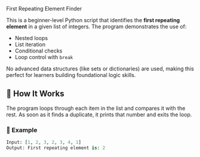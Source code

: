 First Repeating Element Finder

This is a beginner-level Python script that identifies the **first repeating element** in a given list of integers. The program demonstrates the use of:

- Nested loops
- List iteration
- Conditional checks
- Loop control with `break`

No advanced data structures (like sets or dictionaries) are used, making this perfect for learners building foundational logic skills.

## 🚀 How It Works

The program loops through each item in the list and compares it with the rest. As soon as it finds a duplicate, it prints that number and exits the loop.

### 🔧 Example

```python
Input: [1, 2, 3, 2, 3, 4, 1]
Output: First repeating element is: 2
